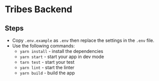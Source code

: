 # Tribes Backend

## Steps

- Copy `.env.example` as `.env` then replace the settings in the `.env` file.
- Use the following commands:
  - `yarn install` - install the dependencies
  - `yarn start` - start your app in dev mode
  - `tarn test` - start your test
  - `yarn lint` - start the linter
  - `yarn build` - build the app
